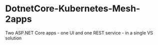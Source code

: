 # DotnetCore-Kubernetes-Mesh-2apps
Two ASP.NET Core apps - one UI and one REST service - in a single VS solution
